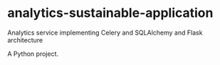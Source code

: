 # analytics-sustainable-application

Analytics service implementing Celery and SQLAlchemy and Flask architecture

A Python project.